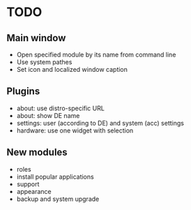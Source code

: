# TODO

## Main window

- Open specified module by its name from command line
- Use system pathes
- Set icon and localized window caption

## Plugins

- about: use distro-specific URL
- about: show DE name
- settings: user (according to DE) and system (acc) settings
- hardware: use one widget with selection

## New modules

- roles
- install popular applications
- support
- appearance
- backup and system upgrade
